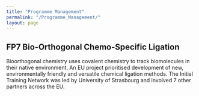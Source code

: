 ```yaml
---
title: "Programme Management"
permalink: "/Programme_Management/"
layout: page
---
```


## FP7 Bio-Orthogonal Chemo-Specific Ligation
Bioorthogonal chemistry uses covalent chemistry to track biomolecules in their native environment. An EU project prioritised development of new, environmentally friendly and versatile chemical ligation methods. The Initial Training Network was led by University of Strasbourg and involved 7 other partners across the EU. 

